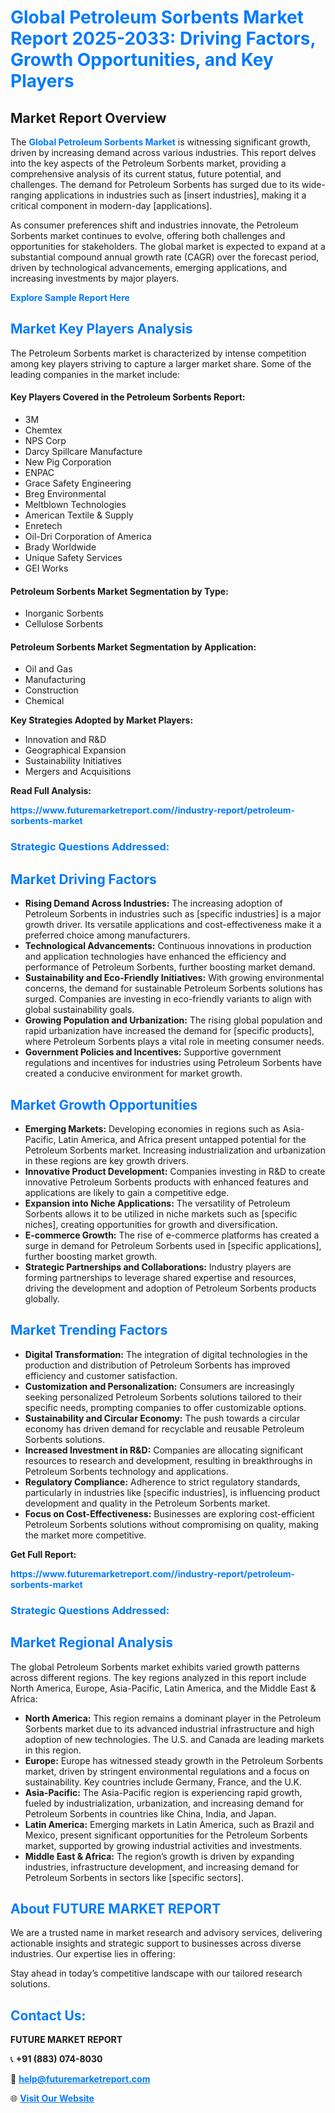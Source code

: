 <h1 style="color: #007BFF;">Global Petroleum Sorbents Market Report 2025-2033: Driving Factors, Growth Opportunities, and Key Players</h1>

<section id="overview">
<h2>Market Report Overview</h2>
<p>The <a href="https://www.futuremarketreport.com//industry-report/petroleum-sorbents-market" style="color: #007BFF; text-decoration: none;"><strong>Global Petroleum Sorbents Market</strong></a> is witnessing significant growth, driven by increasing demand across various industries. This report delves into the key aspects of the Petroleum Sorbents market, providing a comprehensive analysis of its current status, future potential, and challenges. The demand for Petroleum Sorbents has surged due to its wide-ranging applications in industries such as [insert industries], making it a critical component in modern-day [applications].</p>
<p>As consumer preferences shift and industries innovate, the Petroleum Sorbents market continues to evolve, offering both challenges and opportunities for stakeholders. The global market is expected to expand at a substantial compound annual growth rate (CAGR) over the forecast period, driven by technological advancements, emerging applications, and increasing investments by major players.</p>
</section>

<section id="overview">
<p><a href="https://www.futuremarketreport.com//request-sample/reportId=55490" style="color: #007BFF; text-decoration: none;"><strong>Explore Sample Report Here</strong></a></p>
</section>

<section id="key-players">
<h2 style="color: #007BFF;">Market Key Players Analysis</h2>
<p>The Petroleum Sorbents market is characterized by intense competition among key players striving to capture a larger market share. Some of the leading companies in the market include:</p>
<h4>Key Players Covered in the Petroleum Sorbents Report:</h4>
<ul><li>3M</li><li>Chemtex</li><li>NPS Corp</li><li>Darcy Spillcare Manufacture</li><li>New Pig Corporation</li><li>ENPAC</li><li>Grace Safety Engineering</li><li>Breg Environmental</li><li>Meltblown Technologies</li><li>American Textile &amp; Supply</li><li>Enretech</li><li>Oil-Dri Corporation of America</li><li>Brady Worldwide</li><li>Unique Safety Services</li><li>GEI Works</li></ul>
<h4>Petroleum Sorbents Market Segmentation by Type:</h4>
<ul><li>Inorganic Sorbents</li><li>Cellulose Sorbents</li></ul>

<h4>Petroleum Sorbents Market Segmentation by Application:</h4>
<ul><li>Oil and Gas</li><li>Manufacturing</li><li>Construction</li><li>Chemical</li></ul>
<p><strong>Key Strategies Adopted by Market Players:</strong></p>
<ul>
<li>Innovation and R&D</li>
<li>Geographical Expansion</li>
<li>Sustainability Initiatives</li>
<li>Mergers and Acquisitions</li>
</ul>
</section>

<section>
<p><strong>Read Full Analysis: </strong></p><a href="https://www.futuremarketreport.com//industry-report/petroleum-sorbents-market" style="color: #007BFF; text-decoration: none;"><strong>https://www.futuremarketreport.com//industry-report/petroleum-sorbents-market</strong></a>
<h3 style="color: #007BFF;">Strategic Questions Addressed:</h3>
</section>

<section id="driving-factors">
<h2 style="color: #007BFF;">Market Driving Factors</h2>
<ul>
<li><strong>Rising Demand Across Industries:</strong> The increasing adoption of Petroleum Sorbents in industries such as [specific industries] is a major growth driver. Its versatile applications and cost-effectiveness make it a preferred choice among manufacturers.</li>
<li><strong>Technological Advancements:</strong> Continuous innovations in production and application technologies have enhanced the efficiency and performance of Petroleum Sorbents, further boosting market demand.</li>
<li><strong>Sustainability and Eco-Friendly Initiatives:</strong> With growing environmental concerns, the demand for sustainable Petroleum Sorbents solutions has surged. Companies are investing in eco-friendly variants to align with global sustainability goals.</li>
<li><strong>Growing Population and Urbanization:</strong> The rising global population and rapid urbanization have increased the demand for [specific products], where Petroleum Sorbents plays a vital role in meeting consumer needs.</li>
<li><strong>Government Policies and Incentives:</strong> Supportive government regulations and incentives for industries using Petroleum Sorbents have created a conducive environment for market growth.</li>
</ul>
</section>

<section id="growth-opportunities">
<h2 style="color: #007BFF;">Market Growth Opportunities</h2>
<ul>
<li><strong>Emerging Markets:</strong> Developing economies in regions such as Asia-Pacific, Latin America, and Africa present untapped potential for the Petroleum Sorbents market. Increasing industrialization and urbanization in these regions are key growth drivers.</li>
<li><strong>Innovative Product Development:</strong> Companies investing in R&D to create innovative Petroleum Sorbents products with enhanced features and applications are likely to gain a competitive edge.</li>
<li><strong>Expansion into Niche Applications:</strong> The versatility of Petroleum Sorbents allows it to be utilized in niche markets such as [specific niches], creating opportunities for growth and diversification.</li>
<li><strong>E-commerce Growth:</strong> The rise of e-commerce platforms has created a surge in demand for Petroleum Sorbents used in [specific applications], further boosting market growth.</li>
<li><strong>Strategic Partnerships and Collaborations:</strong> Industry players are forming partnerships to leverage shared expertise and resources, driving the development and adoption of Petroleum Sorbents products globally.</li>
</ul>
</section>

<section id="trending-factors">
<h2 style="color: #007BFF;">Market Trending Factors</h2>
<ul>
<li><strong>Digital Transformation:</strong> The integration of digital technologies in the production and distribution of Petroleum Sorbents has improved efficiency and customer satisfaction.</li>
<li><strong>Customization and Personalization:</strong> Consumers are increasingly seeking personalized Petroleum Sorbents solutions tailored to their specific needs, prompting companies to offer customizable options.</li>
<li><strong>Sustainability and Circular Economy:</strong> The push towards a circular economy has driven demand for recyclable and reusable Petroleum Sorbents solutions.</li>
<li><strong>Increased Investment in R&D:</strong> Companies are allocating significant resources to research and development, resulting in breakthroughs in Petroleum Sorbents technology and applications.</li>
<li><strong>Regulatory Compliance:</strong> Adherence to strict regulatory standards, particularly in industries like [specific industries], is influencing product development and quality in the Petroleum Sorbents market.</li>
<li><strong>Focus on Cost-Effectiveness:</strong> Businesses are exploring cost-efficient Petroleum Sorbents solutions without compromising on quality, making the market more competitive.</li>
</ul>
</section>

<section>
<p><strong>Get Full Report: </strong></p><a href="https://www.futuremarketreport.com//industry-report/petroleum-sorbents-market" style="color: #007BFF; text-decoration: none;"><strong>https://www.futuremarketreport.com//industry-report/petroleum-sorbents-market</strong></a>
<h3 style="color: #007BFF;">Strategic Questions Addressed:</h3>
</section>


<section id="regional-analysis">
<h2 style="color: #007BFF;">Market Regional Analysis</h2>
<p>The global Petroleum Sorbents market exhibits varied growth patterns across different regions. The key regions analyzed in this report include North America, Europe, Asia-Pacific, Latin America, and the Middle East & Africa:</p>
<ul>
<li><strong>North America:</strong> This region remains a dominant player in the Petroleum Sorbents market due to its advanced industrial infrastructure and high adoption of new technologies. The U.S. and Canada are leading markets in this region.</li>
<li><strong>Europe:</strong> Europe has witnessed steady growth in the Petroleum Sorbents market, driven by stringent environmental regulations and a focus on sustainability. Key countries include Germany, France, and the U.K.</li>
<li><strong>Asia-Pacific:</strong> The Asia-Pacific region is experiencing rapid growth, fueled by industrialization, urbanization, and increasing demand for Petroleum Sorbents in countries like China, India, and Japan.</li>
<li><strong>Latin America:</strong> Emerging markets in Latin America, such as Brazil and Mexico, present significant opportunities for the Petroleum Sorbents market, supported by growing industrial activities and investments.</li>
<li><strong>Middle East & Africa:</strong> The region’s growth is driven by expanding industries, infrastructure development, and increasing demand for Petroleum Sorbents in sectors like [specific sectors].</li>
</ul>
</section>

<footer>
<h2 style="color: #007BFF;">About FUTURE MARKET REPORT</h2>
<p>We are a trusted name in market research and advisory services, delivering actionable insights and strategic support to businesses across diverse industries. Our expertise lies in offering:</p>

<p>Stay ahead in today’s competitive landscape with our tailored research solutions.</p>

<h2 style="color: #007BFF;">Contact Us:</h2>
<p><strong>FUTURE MARKET REPORT</strong></p>
<p>📞 <strong>+91 (883) 074-8030</strong></p>
<p>📧 <strong><a href="mailto:help@futuremarketreport.com" style="color: #007BFF;">help@futuremarketreport.com</a></strong></p>
<p>🌐 <strong><a href="https://www.futuremarketreport.com/" style="color: #007BFF;">Visit Our Website</a></strong></p>
</footer>